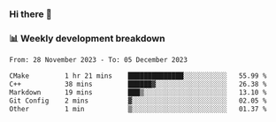 ### Hi there 👋

### 📊 Weekly development breakdown
<!--START_SECTION:waka-->

```txt
From: 28 November 2023 - To: 05 December 2023

CMake         1 hr 21 mins    ██████████████░░░░░░░░░░░   55.99 %
C++           38 mins         ██████▓░░░░░░░░░░░░░░░░░░   26.38 %
Markdown      19 mins         ███▒░░░░░░░░░░░░░░░░░░░░░   13.10 %
Git Config    2 mins          ▓░░░░░░░░░░░░░░░░░░░░░░░░   02.05 %
Other         1 min           ▒░░░░░░░░░░░░░░░░░░░░░░░░   01.37 %
```

<!--END_SECTION:waka-->
